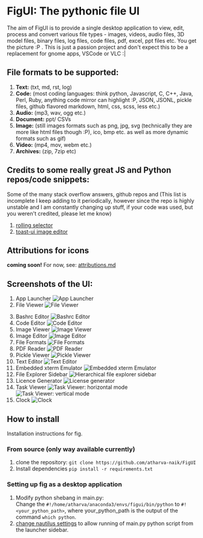 # FigUI: The pythonic file UI

The aim of FigUI is to provide a single desktop application to view, edit, process and convert various file types - images, videos, audio files, 3D model files, binary files, log files, code files, pdf, excel, ppt files etc. You get the picture :P . This is just a passion project and don't expect this to be a replacement for gnome apps, VSCode or VLC :|

## File formats to be supported:

1) **Text:** (txt, md, rst, log)
2) **Code:** (most coding languages: think python, Javascript, C, C++, Java, Perl, Ruby, anything code mirror can highlight :P, JSON, JSONL, pickle files, github flavored markdown, html, css, scss, less etc.)
3) **Audio:** (mp3, wav, ogg etc.)
4) **Document:** ppt/ CSVs
5) **Image:** (still images formats such as png, jpg, svg (technically they are more like html files though :P), ico, bmp etc. as well as more dynamic formats such as gif)
6) **Video:** (mp4, mov, webm etc.)
7) **Archives:** (zip, 7zip etc)

## Credits to some really great JS and Python repos/code snippets:
Some of the many stack overflow answers, github repos and 
(This list is incomplete I keep adding to it periodically, however since the repo is highly unstable and I am constantly changing up stuff, if your code was used, but you weren't credited, please let me know)

1. [rolling selector](https://codepen.io/Shikkediel/pen/qpjGyq)
2. [toast-ui image editor](https://ui.toast.com/tui-image-editor)

## Attributions for icons 
**coming soon!**
For now, see: [attributions.md](FigUI/assets/attributions.md)

## Screenshots of the UI:

1) App Launcher
![App Launcher](screenshots/launcher.png?raw=true "App Launcher")
2) File Viewer
![File Viewer](screenshots/file-viewer1.png?raw=true "File Viewer 1")
<!-- ![File Viewer 2](screenshots/file-viewer2.png?raw=true "File Viewer 2")
![File Viewer 3](screenshots/file-viewer3.png?raw=true "File Viewer 3")
![File Viewer 4](screenshots/file-viewer4.png?raw=true "File Viewer 4")
![File Viewer 5](screenshots/file-viewer5.png?raw=true "File Viewer 5")
![File Viewer 6](screenshots/file-viewer6.png?raw=true "File Viewer 6")
![File Viewer 7](screenshots/file-viewer7.png?raw=true "File Viewer 7")
![File Viewer 8](screenshots/file-viewer8.png?raw=true "File Viewer 8") -->
3) Bashrc Editor
![Bashrc Editor](screenshots/bashrc-editor.png?raw=true "Bashrc Editor")
4) Code Editor
![Code Editor](screenshots/code-editor.png?raw=true "Code Editor")
5) Image Viewer
![Image Viewer](screenshots/image-viewer.png?raw=true "Image Viewer")
6) Image Editor
![Image Editor](screenshots/image-editor.png?raw=true "Image Editor")
7) File Formats 
![File Formats](screenshots/file-formats.png?raw=true "File Formats")
8) PDF Reader
![PDF Reader](screenshots/pdf-reader.png?raw=true "PDF Reader")
9) Pickle Viewer
![Pickle Viewer](screenshots/pickle-viewer.png?raw=true "Pickle Viewer")
10) Text Editor
![Text Editor](screenshots/text-editor.png?raw=true "Text Editor")
11) Embedded xterm Emulator
![Embedded xterm Emulator](screenshots/embedded-xterm.png?raw=true "Embedded xterm Emulator")
12) File Explorer Sidebar
![Hierarchical file explorer sidebar](screenshots/file-explorer-sidebar.png?raw=true "Hierarchical file explorer sidebar")
13) Licence Generator
![License generator](screenshots/license-generator.png?raw=true "License generator")
14) Task Viewer
![Task Viewer: horizontal mode](screenshots/task-view.png?raw=true "Task Viewer: horizontal mode")
![Task Viewer: vertical mode](screenshots/task-view-alternate.png?raw=true "Task Viewer: vertical mode")
15) Clock
![Clock](screenshots/clock.png?raw=true "clock")


## How to install
Installation instructions for fig.

### From source (only way available currently)
1) clone the repository: ```git clone https://github.com/atharva-naik/FigUI ```
2) Install dependencies ``` pip install -r requirements.txt ```

### Setting up fig as a desktop application
1) Modify python shebang in main.py: <br>
Change the ```#!/home/atharva/anaconda3/envs/figui/bin/python``` to ```#!<your_python_path>```, where your_python_path is the output of the command ```which python```.
2) [change nautilus settings](https://stackoverflow.com/questions/22262073/execute-python-script-from-linux-desktop/26439671) to allow running of main.py python script from the launcher sidebar.
<!-- ## Package Structure
handler -> Modality -> ext -> [formatter, highlighter, linter, parser, processor, AI, editor, widgets] 
subSystem -> storage // storage management APIs (for files and databases)
subSystem -> system -> [camera, gpu, cpu, battery, display, time, logging]
utils 
subSystem -> Auth
subSystem -> Email
subSystem -> [Chat, VidCall]
subSystem -> Browser
subsystem -> PassMan
subsystem -> WinMan
subSystem -> Scrape
subSystem -> API
FigUI
```
.
├── basic.ics
├── datetime.pkl
├── example.feature
├── FigUI
│   ├── assets
│   │   ├── attributions.md
│   │   ├── fonts
│   │   │   ├── OMORI_GAME2.ttf
│   │   │   └── OMORI_GAME.ttf
│   │   ├── icons
│   │   │   ├── back.svg
│   │   │   ├── blockview.svg
│   │   │   ├── bookmark.svg
│   │   │   ├── bottombar
│   │   │   ├── browser
│   │   │   ├── case-sensitive.svg
│   │   │   ├── close.svg
│   │   │   ├── copy.svg
│   │   │   ├── cut.svg
│   │   │   ├── decrypt.svg
│   │   │   ├── delete.svg
│   │   │   ├── email.svg
│   │   │   ├── encrypt.svg
│   │   │   ├── file_share.svg
│   │   │   ├── forward.svg
│   │   │   ├── hide.svg
│   │   │   ├── launcher
│   │   │   ├── launcher.png
│   │   │   ├── listview.svg
│   │   │   ├── logo.png
│   │   │   ├── maximize.svg
│   │   │   ├── minimize.svg
│   │   │   ├── new_file.svg
│   │   │   ├── new_folder.svg
│   │   │   ├── open_in_terminal.svg
│   │   │   ├── open.svg
│   │   │   ├── paste.svg
│   │   │   ├── permissions.svg
│   │   │   ├── pizza.gif
│   │   │   ├── properties.svg
│   │   │   ├── redo.svg
│   │   │   ├── regex_search.svg
│   │   │   ├── rename.svg
│   │   │   ├── search.svg
│   │   │   ├── sidebar
│   │   │   ├── sort_ascending.svg
│   │   │   ├── sort_descending.svg
│   │   │   ├── stepback.svg
│   │   │   ├── sysbar
│   │   │   ├── undo.svg
│   │   │   ├── unhide.svg
│   │   │   ├── user_permissions.svg
│   │   │   ├── whole-word.svg
│   │   │   └── zip.svg
│   │   └── icons_license.pdf
│   ├── conf
│   │   └── theme.json
│   ├── handler
│   │   ├── Archives
│   │   │   ├── pkl.py
│   │   │   ├── pt.py
│   │   │   ├── __pycache__
│   │   │   └── zip.py
│   │   ├── Audio
│   │   │   ├── aiff
│   │   │   ├── mp3
│   │   │   ├── ogg
│   │   │   └── wav
│   │   ├── Code
│   │   │   ├── bashrc.py
│   │   │   ├── c
│   │   │   ├── cpp
│   │   │   ├── css
│   │   │   ├── html
│   │   │   ├── __init__.py
│   │   │   ├── java
│   │   │   ├── js
│   │   │   ├── LICENSE
│   │   │   ├── py
│   │   │   ├── __pycache__
│   │   │   ├── QtColorPicker
│   │   │   ├── scala
│   │   │   └── static
│   │   ├── Document
│   │   │   ├── csv
│   │   │   ├── doc
│   │   │   ├── pdf
│   │   │   ├── ppt
│   │   │   └── xls
│   │   ├── Image
│   │   │   ├── bmp
│   │   │   ├── convert.py
│   │   │   ├── gif
│   │   │   ├── ico
│   │   │   ├── __init__.py
│   │   │   ├── jpg
│   │   │   ├── png
│   │   │   ├── __pycache__
│   │   │   ├── static
│   │   │   ├── svg
│   │   │   └── tiff
│   │   ├── __init__.py
│   │   ├── __pycache__
│   │   │   └── __init__.cpython-37.pyc
│   │   ├── Text
│   │   │   ├── log
│   │   │   ├── md
│   │   │   ├── rst
│   │   │   └── txt
│   │   └── Video
│   │       ├── __init__.py
│   │       ├── mov
│   │       ├── mp4
│   │       ├── __pycache__
│   │       ├── static
│   │       └── webm
│   ├── __pycache__
│   │   └── utils.cpython-37.pyc
│   ├── subSystem
│   │   ├── Calendar
│   │   │   ├── __init__.py
│   │   │   └── static
│   │   ├── Chat
│   │   ├── Email
│   │   ├── News
│   │   ├── PassMan
│   │   ├── __pycache__
│   │   │   └── Shell.cpython-37.pyc
│   │   ├── Scrape
│   │   ├── Shell.py
│   │   ├── system
│   │   │   ├── brightness.py
│   │   │   └── __pycache__
│   │   └── Weather
│   ├── utils.py
│   └── widgets
│       ├── DELETE.py
│       ├── FileViewer.py
│       ├── Launcher.py
│       ├── __pycache__
│       │   ├── FileViewer.cpython-37.pyc
│       │   ├── Launcher.cpython-37.pyc
│       │   ├── Tab.cpython-37.pyc
│       │   ├── Tabs.cpython-37.pyc
│       │   ├── Theme.cpython-37.pyc
│       │   └── Window.cpython-37.pyc
│       ├── Tab.py
│       ├── Theme.py
│       ├── Toolbar.py
│       └── Window.py
├── FigUI.desktop
├── figui_wallpaper_1631225129.6073387.jpg
├── gay.sass
├── hello.ts
├── LICENSE
├── logo.png
├── logs
│   └── 10_Sep_2021_04_41_53.log
├── main.py
├── pickle.pkl
├── pom.xml
├── README.md
├── requirements.txt
└── TODO

74 directories, 90 files
``` -->